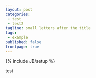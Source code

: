 ```yaml
---
layout: post
categories: 
 - test
 - test2
tagline: small letters after the title
tags: 
 - example
published: false
frontpage: true
---
```


{% include JB/setup %}

test
